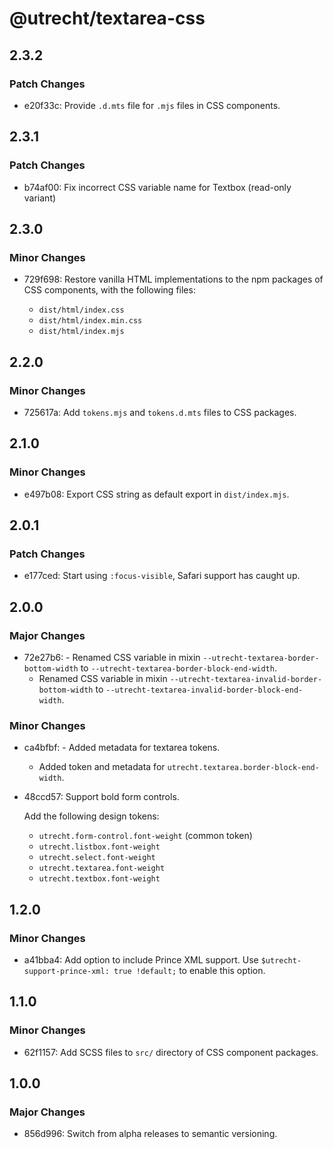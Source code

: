 # @utrecht/textarea-css

## 2.3.2

### Patch Changes

- e20f33c: Provide `.d.mts` file for `.mjs` files in CSS components.

## 2.3.1

### Patch Changes

- b74af00: Fix incorrect CSS variable name for Textbox (read-only variant)

## 2.3.0

### Minor Changes

- 729f698: Restore vanilla HTML implementations to the npm packages of CSS components, with the following files:

  - `dist/html/index.css`
  - `dist/html/index.min.css`
  - `dist/html/index.mjs`

## 2.2.0

### Minor Changes

- 725617a: Add `tokens.mjs` and `tokens.d.mts` files to CSS packages.

## 2.1.0

### Minor Changes

- e497b08: Export CSS string as default export in `dist/index.mjs`.

## 2.0.1

### Patch Changes

- e177ced: Start using `:focus-visible`, Safari support has caught up.

## 2.0.0

### Major Changes

- 72e27b6: - Renamed CSS variable in mixin `--utrecht-textarea-border-bottom-width` to `--utrecht-textarea-border-block-end-width`.
  - Renamed CSS variable in mixin `--utrecht-textarea-invalid-border-bottom-width` to `--utrecht-textarea-invalid-border-block-end-width`.

### Minor Changes

- ca4bfbf: - Added metadata for textarea tokens.
  - Added token and metadata for `utrecht.textarea.border-block-end-width`.
- 48ccd57: Support bold form controls.

  Add the following design tokens:

  - `utrecht.form-control.font-weight` (common token)
  - `utrecht.listbox.font-weight`
  - `utrecht.select.font-weight`
  - `utrecht.textarea.font-weight`
  - `utrecht.textbox.font-weight`

## 1.2.0

### Minor Changes

- a41bba4: Add option to include Prince XML support. Use `$utrecht-support-prince-xml: true !default;` to enable this option.

## 1.1.0

### Minor Changes

- 62f1157: Add SCSS files to `src/` directory of CSS component packages.

## 1.0.0

### Major Changes

- 856d996: Switch from alpha releases to semantic versioning.
